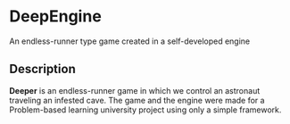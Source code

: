 # DeepEngine
An endless-runner type game created in a self-developed engine

## Description
**Deeper** is an endless-runner game in which we control an astronaut traveling an infested cave. The game and the engine were made for a Problem-based learning university project using only a simple framework.
